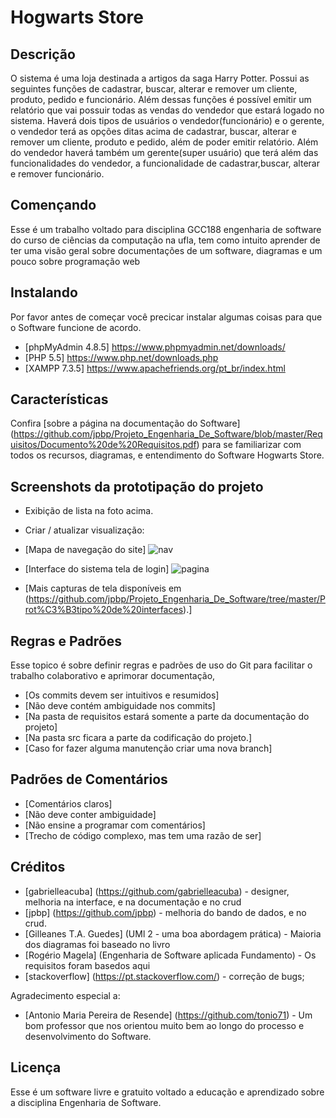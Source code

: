 # Hogwarts Store

## Descrição
O sistema é uma loja destinada a artigos da saga Harry Potter. Possui as seguintes funções de cadastrar, buscar, alterar e remover um cliente, produto, pedido e funcionário. Além dessas funções é possível emitir um relatório que vai possuir todas as vendas do vendedor que estará logado no sistema.
Haverá dois tipos de usuários o vendedor(funcionário) e o gerente, o vendedor terá as opções ditas acima de cadastrar, buscar, alterar e remover um cliente, produto e pedido, além de poder emitir relatório. Além do vendedor haverá também um gerente(super
usuário) que terá além das funcionalidades do vendedor, a funcionalidade de cadastrar,buscar, alterar e remover funcionário. 

## Començando

Esse é um trabalho voltado para disciplina GCC188 engenharia de software do curso de ciências da computação na ufla, tem como intuito aprender de ter uma visão geral sobre documentações de um software, diagramas e um pouco sobre programação web

## Instalando

Por favor antes de começar você precicar instalar algumas coisas para que o Software funcione de acordo.
- [phpMyAdmin 4.8.5] https://www.phpmyadmin.net/downloads/
- [PHP 5.5] https://www.php.net/downloads.php
- [XAMPP 7.3.5] https://www.apachefriends.org/pt_br/index.html

## Características

Confira [sobre a página na documentação do Software] (https://github.com/jpbp/Projeto_Engenharia_De_Software/blob/master/Requisitos/Documento%20de%20Requisitos.pdf) para se familiarizar com todos os recursos, diagramas, e entendimento do Software Hogwarts Store.


## Screenshots da prototipação do projeto

- Exibição de lista na foto acima.
- Criar / atualizar visualização:
- [Mapa de navegação do site]
![nav](https://github.com/jpbp/Projeto_Engenharia_De_Software/blob/master/Prot%C3%B3tipo%20de%20interfaces/MapaNavega%C3%A7ao/Mapa%20Funcion%C3%A1rio.PNG)
- [Interface do sistema tela de login]
![pagina](https://github.com/jpbp/Projeto_Engenharia_De_Software/blob/master/Prot%C3%B3tipo%20de%20interfaces/Tela%20Principal%20-%20Alvo.png)

- [Mais capturas de tela disponíveis em (https://github.com/jpbp/Projeto_Engenharia_De_Software/tree/master/Prot%C3%B3tipo%20de%20interfaces).]


## Regras e Padrões
Esse topico é sobre definir regras e padrões de uso do Git para facilitar o trabalho colaborativo e aprimorar documentação, 

- [Os commits devem ser intuitivos e resumidos]
- [Não deve contém ambiguidade nos commits]
- [Na pasta de requisitos estará somente a parte da documentação do projeto]
- [Na pasta src ficara a parte da codificação do projeto.]
- [Caso for fazer alguma manutenção criar uma nova branch]

## Padrões de Comentários
- [Comentários claros]
- [Não deve conter ambiguidade]
- [Não ensine a programar com comentários]
- [Trecho de código complexo, mas tem uma razão de ser]

## Créditos

- [gabrielleacuba] (https://github.com/gabrielleacuba) - designer, melhoria na interface, e na documentação e no crud
- [jpbp] (https://github.com/jpbp) - melhoria do bando de dados, e no crud.
- [Gilleanes T.A. Guedes] (UMl 2 - uma boa abordagem prática) - Maioria dos diagramas foi baseado no livro
- [Rogério Magela] (Engenharia de Software aplicada Fundamento) - Os requisitos foram basedos aqui
- [stackoverflow] (https://pt.stackoverflow.com/) - correção de bugs;


Agradecimento especial a:
- [Antonio Maria Pereira de Resende] (https://github.com/tonio71) - Um bom professor que nos orientou muito bem ao longo do processo e desenvolvimento do Software.

## Licença 

Esse é  um software livre e gratuito voltado a educação e aprendizado sobre a disciplina Engenharia de Software.











